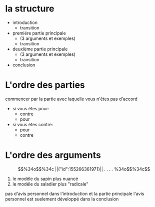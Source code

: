 # la structure
- introduction 
	- transition
- premiére partie principale
	- (3 arguments  et exemples)
	- transition
- deuxième partie principale
	- (3 arguments et  exemples)
	- transition
- conclusion

# L'ordre des parties
commencer par  la partie avec laquelle vous n'êtes pas d'accord
- si vous êtes pour:
	- contre
	- pour
- si vous êtes contre:
	- pour
	- contre


# L'ordre des arguments
```math
%34o$$%34c
||{"id":155266361971}||


.
.
.
.

%34o$$%34c
```
1. le modéle du sapin plus nuancé
2. le modéle du saladier plus "radicale"

pas d'avis personnel dans l'introduction et la partie principale
l'avis personnel est suelement développé dans la conclusion
